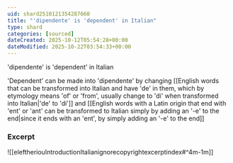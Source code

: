 ```yaml
---
uid: shard2510121354287660
title: "'dipendente' is 'dependent' in Italian"
type: shard
categories: [sourced]
dateCreated: 2025-10-12T05:54:28+00:00
dateModified: 2025-10-22T03:54:33+00:00
---
```

'dipendente' is 'dependent' in Italian

'Dependent' can be made into 'dipendente' by changing [[English words that can be transformed into Italian and have 'de' in them, which by etymology means 'of' or 'from', usually change to 'di' when transformed into Italian|'de' to 'di']] and [[English words with a Latin origin that end with 'ent' or 'ant' can be transformed to Italian simply by adding an '-e' to the end|since it ends with an 'ent', by simply adding an '-e' to the end]]

### Excerpt
![[eleftheriouIntroductionItalianignorecopyrightexcerptindex#^4m-1m]]